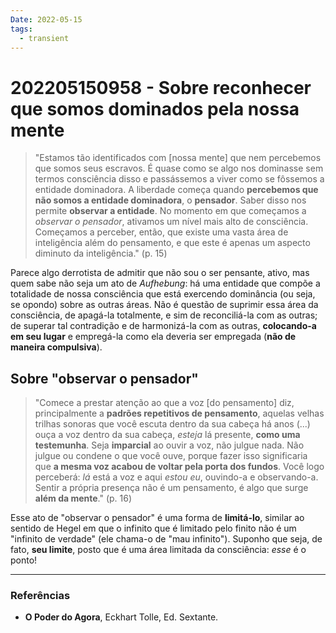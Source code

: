 ```yaml
---
Date: 2022-05-15
tags:
  - transient
---
```

# 202205150958 - Sobre reconhecer que somos dominados pela nossa mente
> "Estamos tão identificados com [nossa mente] que nem percebemos que somos seus escravos. É quase como se algo nos dominasse sem termos consciência disso e passássemos a viver como se fôssemos a entidade dominadora. A liberdade começa quando **percebemos que não somos a entidade dominadora**, o **pensador**. Saber disso nos permite **observar a entidade**. No momento em que começamos a *observar o pensador*, ativamos um nível mais alto de consciência. Começamos a perceber, então, que existe uma vasta área de inteligência além do pensamento, e que este é apenas um aspecto diminuto da inteligência." (p. 15)

Parece algo derrotista de admitir que não sou o ser pensante, ativo, mas quem sabe não seja um ato de *Aufhebung*: há uma entidade que compõe a totalidade de nossa consciência que está exercendo dominância (ou seja, se opondo) sobre as outras áreas. Não é questão de suprimir essa área da consciência, de apagá-la totalmente, e sim de reconciliá-la com as outras; de superar tal contradição e de harmonizá-la com as outras, **colocando-a em seu lugar** e empregá-la como ela deveria ser empregada (**não de maneira compulsiva**). 

## Sobre "observar o pensador"
> "Comece a prestar atenção ao que a voz [do pensamento] diz, principalmente a **padrões repetitivos de pensamento**, aquelas velhas trilhas sonoras que você escuta dentro da sua cabeça há anos (...) ouça a voz dentro da sua cabeça, *esteja* lá presente, **como uma testemunha**.
> Seja **imparcial** ao ouvir a voz, não julgue nada. Não julgue ou condene o que você ouve, porque fazer isso significaria que **a mesma voz acabou de voltar pela porta dos fundos**. Você logo perceberá: *lá* está a voz e aqui *estou eu*, ouvindo-a e observando-a. Sentir a própria presença não é um pensamento, é algo que surge **além da mente**." (p. 16)

Esse ato de "observar o pensador" é uma forma de **limitá-lo**, similar ao sentido de Hegel em que o infinito que é limitado pelo finito não é um "infinito de verdade" (ele chama-o de "mau infinito"). Suponho que seja, de fato, **seu limite**, posto que é uma área limitada da consciência: *esse* é o ponto!


---
### Referências
- **O Poder do Agora**, Eckhart Tolle, Ed. Sextante.